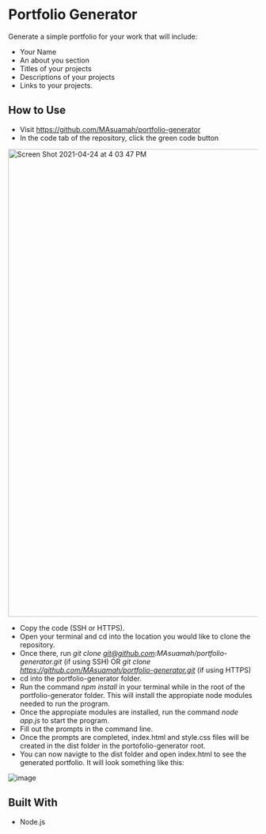 # Portfolio Generator

Generate a simple portfolio for your work that will include: 
* Your Name 
* An about you section
* Titles of your projects 
* Descriptions of your projects 
* Links to your projects.

## How to Use

* Visit https://github.com/MAsuamah/portfolio-generator
* In the code tab of the repository, click the green code button
<img width="946" alt="Screen Shot 2021-04-24 at 4 03 47 PM" src="https://user-images.githubusercontent.com/77217156/115971474-ab7ea780-a516-11eb-8d0a-1441ef3427c9.png">

* Copy the code (SSH or HTTPS).
* Open your terminal and cd into the location you would like to clone the repository. 
* Once there, run _git clone git@github.com:MAsuamah/portfolio-generator.git_ (if using SSH) OR _git clone https://github.com/MAsuamah/portfolio-generator.git_ (if using HTTPS)
* cd into the portfolio-generator folder.
* Run the command _npm install_ in your terminal while in the root of the portfolio-generator folder. This will install the appropiate node modules needed to run the program.
* Once the appropiate modules are installed, run the command _node app.js_ to start the program.
* Fill out the prompts in the command line.
* Once the prompts are completed, index.html and style.css files will be created in the dist folder in the portofolio-generator root.
* You can now navigte to the dist folder and open index.html to see the generated portfolio. It will look something like this:


![image](https://user-images.githubusercontent.com/77217156/114327134-cc520080-9b05-11eb-9350-671d95acf937.png)

## Built With
* Node.js
